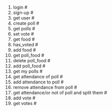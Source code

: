 1. login #
2. sign-up #
3. get user #
4. create poll #
5. get polls #
6. set vote #
7. get food #
8. has_voted #
9. add food #
10. get poll_food #
11. delete poll_food #
12. add poll_food #
13. get my polls #
14. get attendance of poll #
15. add attendance to poll #
16. remove attendance from poll #
17. get attendance/or not of poll and split them #
18. add vote #
19. get votes #